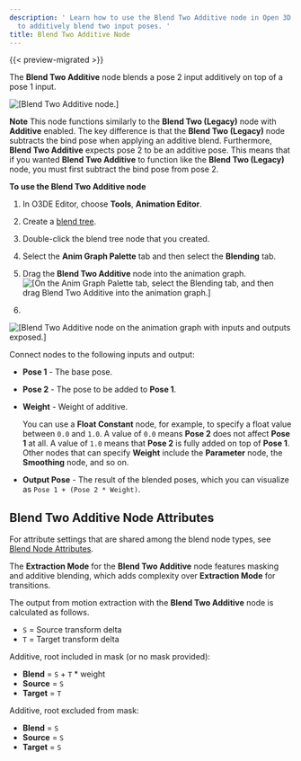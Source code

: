 ```yaml
---
description: ' Learn how to use the Blend Two Additive node in Open 3D Engine Animation Editor
  to additively blend two input poses. '
title: Blend Two Additive Node
---
```


{{< preview-migrated >}}

The **Blend Two Additive** node blends a pose 2 input additively on top of a pose 1 input.

![\[Blend Two Additive node.\]](/images/user-guide/actor-animation/char-animation-editor-blendposes-blendtwoadditive.png)

**Note**
This node functions similarly to the **Blend Two (Legacy)** node with **Additive** enabled. The key difference is that the **Blend Two (Legacy)** node subtracts the bind pose when applying an additive blend. Furthermore, **Blend Two Additive** expects pose 2 to be an additive pose. This means that if you wanted **Blend Two Additive** to function like the **Blend Two (Legacy)** node, you must first subtract the bind pose from pose 2.

**To use the **Blend Two Additive** node**

1. In O3DE Editor, choose **Tools**, **Animation Editor**.

1. Create a [blend tree](/docs/user-guide/visualization/animation/animation-editor/creating-blend-trees.md).

1. Double-click the blend tree node that you created.

1. Select the **Anim Graph Palette** tab and then select the **Blending** tab.

1. Drag the **Blend Two Additive** node into the animation graph.
![\[On the Anim Graph Palette tab, select the Blending tab, and then drag Blend Two Additive into the animation graph.\]](/images/user-guide/actor-animation/char-animation-editor-blendposes-animgraphpalette.png)

1.
![\[Blend Two Additive node on the animation graph with inputs and outputs exposed.\]](/images/user-guide/actor-animation/char-animation-editor-blendposes-inoutputs.png)

   Connect nodes to the following inputs and output:
   + **Pose 1** - The base pose.
   + **Pose 2** - The pose to be added to **Pose 1**.
   + **Weight** - Weight of additive.

     You can use a **Float Constant** node, for example, to specify a float value between `0.0` and `1.0`. A value of `0.0` means **Pose 2** does not affect **Pose 1** at all. A value of `1.0` means that **Pose 2** is fully added on top of **Pose 1**. Other nodes that can specify **Weight** include the **Parameter** node, the **Smoothing** node, and so on.
   + **Output Pose** - The result of the blended poses, which you can visualize as `Pose 1 + (Pose 2 * Weight)`.

## Blend Two Additive Node Attributes 

For attribute settings that are shared among the blend node types, see [Blend Node Attributes](/docs/user-guide/visualization/animation/animation-editor/blending-poses/#animation-editor-blending-attributes).

The **Extraction Mode** for the **Blend Two Additive** node features masking and additive blending, which adds complexity over **Extraction Mode** for transitions.

 The output from motion extraction with the **Blend Two Additive** node is calculated as follows.
+ `S` = Source transform delta
+ `T` = Target transform delta

Additive, root included in mask (or no mask provided):
+ **Blend** = `S` + `T` \* weight
+ **Source** = `S`
+ **Target** = `T`

Additive, root excluded from mask:
+ **Blend** = `S`
+ **Source** = `S`
+ **Target** = `S`
